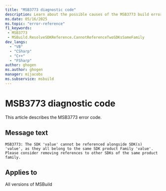 ```yaml
---
title: "MSB3773 diagnostic code"
description: Learn about the possible causes of the MSB3773 build error, and get troubleshooting tips.
ms.date: 05/16/2025
ms.topic: "error-reference"
f1_keywords:
 - MSB3773
 - MSBuild.ResolveSDKReference.CannotReferenceTwoSDKsSameFamily
dev_langs:
  - "VB"
  - "CSharp"
  - "C++"
  - "FSharp"
author: ghogen
ms.author: ghogen
manager: mijacobs
ms.subservice: msbuild
---
```


# MSB3773 diagnostic code

<!-- :::ErrorDefinitionDescription::: -->
<!-- :::editable-content name="introDescription"::: -->
This article describes the MSB3773 error code.
<!-- :::editable-content-end::: -->

## Message text

<!-- :::editable-content name="messageText"::: -->
`MSB3773: The SDK 'value' cannot be referenced alongside SDK(s) 'value', as they all belong to the same SDK product Family 'value'. Please consider removing references to other SDKs of the same product family.`
<!-- :::editable-content-end::: -->
<!-- MSB3773: The SDK "{0}" cannot be referenced alongside SDK(s) {1}, as they all belong to the same SDK product Family "{2}". Please consider removing references to other SDKs of the same product family. -->

<!-- :::editable-content name="postOutputDescription"::: -->
<!--
{StrBegin="MSB3773: "}
-->
<!-- :::editable-content-end::: -->
<!-- :::ErrorDefinitionDescription-end::: -->

## Applies to

All versions of MSBuild
